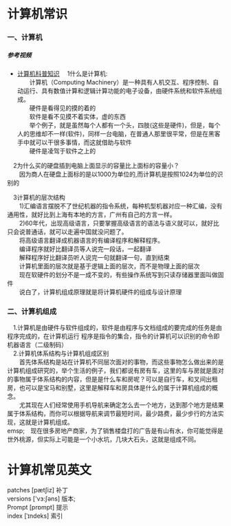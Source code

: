 # 计算机常识
### 一、计算机
##### 参考视频
- [计算机科普知识](https://www.bilibili.com/video/av47907126)
&emsp;1什么是计算机:<br>
&emsp;&emsp;计算机（Computing Machinery）是一种具有人机交互、程序控制、自动运行、具有数值计算和逻辑计算功能的电子设备，由硬件系统和软件系统组成。<br>
&emsp;&emsp;硬件是看得见的摸的着的<br>
&emsp;&emsp;软件是看不见摸不着实体，虚的东西<br>
&emsp;&emsp;举个例子，就是虽然每个人都有一个头，四肢(这些是硬件)，但是，每个人的思维却不一样(软件)，同样一台电脑，在普通人那里很平常，但是在黑客手中就可以干很多事情，而这就借助与软件<br>
&emsp;&emsp;硬件是凌驾于软件之上的<br>

&emsp;2为什么买的硬盘插到电脑上面显示的容量比上面标的容量小？<br>
&emsp;&emsp;因为商人在硬盘上面标的是以1000为单位的,而计算机是按照1024为单位的识别的<br>

&emsp;3计算机的层次结构<br>
&emsp;&emsp;1)汇编语言摆脱不了世纪机器的指令系统，每种机型机器对应一种汇编，没有通用性，就好比到上海有本地的方言，广州有自己的方言一样。<br>
&emsp;&emsp;2)60年代，出现高级语言，只要掌握高级语言的语法与语义就可以，就好比只会说普通话，就可以走遍中国就没问题了。<br>
&emsp;&emsp;将高级语言翻译成机器语言的有编译程序和解释程序。<br>
&emsp;&emsp;编译程序就好比翻译员等人说完一段话，一起翻译<br>
&emsp;&emsp;解释程序好比翻译员听人说完一句就翻译一句，直到结束<br>
&emsp;&emsp;计算机里面的层次就是基于逻辑上面的层次，而不是物理上面的层次<br>
&emsp;&emsp;现在软硬件的划分不是一成不变的，有些操作系统写到只读存储器里面叫做固件<br>
&emsp;&emsp;说白了，计算机组成原理就是将计算机硬件的组成与设计原理<br>

### 二、计算机组成
&emsp;1.计算机是由硬件与软件组成的，软件是由程序与文档组成的要完成的任务是由程序完成的，在计算机运行 程序是指令的集合，指令的计算机可以识别的命令即机器语言（二级制码）<br>
&emsp;2.计算机体系结构与计算机组成区别<br>
&emsp;&emsp;首先体系结构是站在计算机不同层次面对的事物，而这些事物怎么做出来的是计算机组成研究的，举个生活的例子，我们都说有房有车，这里的车与房就是面对的事物属于体系结构的内容，但是是什么车和房呢？可以是自行车，和叉间出租房，也可以是宝马和别墅，这里是解释车和房具体是什么的属于计算机组成的概念。<br>
&emsp;&emsp;尤其现在人们经常使用手机导航来确定怎么去一个地方，达到那个地方是结果属于体系结构，而你可以根据导航来调节最短时间，最少路费，最少步行的方法实现，这就是计算机组成。<br>
emsp;&emsp;现在很多房地产商家，为了销售楼盘打的广告是有山有水，你可能觉得是世外桃源，但实际上可能是一个小水坑，几块大石头，这就是组成不同。<br>
 
# 计算机常见英文
patches [pætʃiz] 补丁<br>
versions  ['vɜ:ʃəns]  版本;<br>
Prompt  [prɒmpt]  提示<br>
index  [ˈɪndeks]  索引<br>



